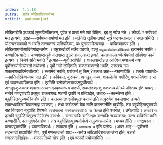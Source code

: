 ```yaml
---
index:  4.1.18
sutra:  सर्वत्र लोहितादिकतन्तेभ्यः
vritti:  padamanjari
---
```


लोहितादीति पृथक्पदं लुप्तविभक्तिकम्, पूर्वत्र च प्राचां मते ष्फो विहितः, इह तु सर्वत्र मते । कोऽर्थः ? सर्वेषआं मत इत्यर्थः, तदाह---सर्वेषामाचार्याणां मत इति । मतेनेति तृतीयान्तपाठे सूत्रे पष्ठ्यन्तात्त्रल् । स्वतन्त्रमिति । योऽन्यस्यावयवो न भवति तत्स्वतन्त्रं प्रातिपदिकम्, कः पुनरसावित्यत्राह---कपिशब्दात्पर इति । लौहित्यायनीत्यादिर्गर्गाद्यन्तर्गणः । बभ्रुशब्दोऽपि तत्रैव पठ्यते, यञ्तु `मधुबब्भ्र्वोर्ब्राह्मणकौशिक्योः` इत्यननैव भवति ।
कण्वात्त्वित्यादि । कण्वशब्दात्पूर्वः कतशब्दात्तूत्तरः शकलशब्द इष्यते, कतशकलकण्वेत्येवभेषां संनिवेशः कार्य इत्यर्थः । किमेवं सति भवति ? इत्याह---पूर्वोत्तराविति । शकलशब्दोऽन्त आदिश्च यथाक्रमं ययोः पूर्वोत्तरयोर्गणयोस्तौ तथोक्तौ । पूर्वो गणो लोहितादिः शकलशब्दान्तो भवति, उत्तरश्च गणः शकलशब्दादिर्भवतीत्यर्थः । सत्यमेवं भवति, प्रयोजनं तु किम् ? इत्यत आह---ष्फाणाविति ।
श्लोकं व्याटष्टे---प्रातिपदिकेष्वन्यथा पाठ इति । कपिकत, कुरुकत, अनडुह्, कण्व, शकलेत्येवं गर्गादिषु गणसन्निवेशः । स एवं व्यवस्थापयितव्य इति । एवमिति श्लोकोक्तयाऽऽनुपूर्व्येत्यर्थः । अनडुह्कुरुकतशब्दावस्मात्स्थानादपकृष्यान्यत्र पाठ्यौ, शकलशब्दस्तु कतकण्वयोर्मध्ये पठितव्य इति यावत् । नन्वेवं गणद्वयादपि प्रच्युतः शकलशब्दः ष्फाणौ द्वावपि न प्रतिपद्येत, तत्राह---कतन्तेभ्य इति । बहुव्रीहितत्पुरुषयोरेकशेष इति । कतस्यान्तः समीपभूतः कतन्त इति तत्पुरुषेण शकलशब्द उच्यते, शकन्ध्वादित्वान्निपातनाद्वा पररूपम् । तथा कतोऽन्तो येषां तानि कतन्तानीति बहुव्रीहिः, तत्र बहुव्रीहितत्पुरुषयोः सह विवक्षायां बहुव्रीहिः शिष्यते; `स्वरभिन्नानां यस्योत्तरस्वरविधिः स शिष्यते` इति वचनात् । तथेत्यादि । `कण्वादिभ्यः` इत्यपि बहुव्रीहितत्पुरुषयोरेकेशेष इत्यर्थः । कण्वस्यादिः समीपभूतः कण्वादिः शकलशब्दः, कण्व आदिर्येषां तानि कण्वादीनि, ततः पूर्ववदेकशेषः । तत्र बहुव्रीहितत्पुरुषयोर्मध्ये तत्पुरुषसमासेन । मध्यवर्त्तीति । गणद्वयस्य । प्रत्ययद्वयमपीति । ष्फाणावित्यर्थः । शाकला इति । `आपत्यस्य च` इति यलोपः ।
अपर आह---पूर्वोत्तरौ तदन्तादी ग्राह्याविति शेषः, पूर्वो गणस्तदन्तो ग्राह्यः---सर्वत्र लोहितादिशकलान्तेभ्य इति, उत्तरो गणस्तदादिर्ग्राह्यः---शकलादिभ्यो गोत्र इति । एवं ष्फाणौ प्रयोजनमिति ।।
